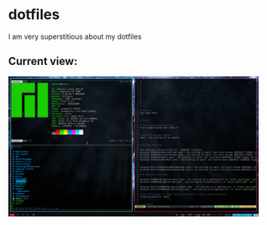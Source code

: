 # dotfiles

I am very superstitious about my dotfiles

## Current view:

![](/misc/fullscreen/ss_2.png)
